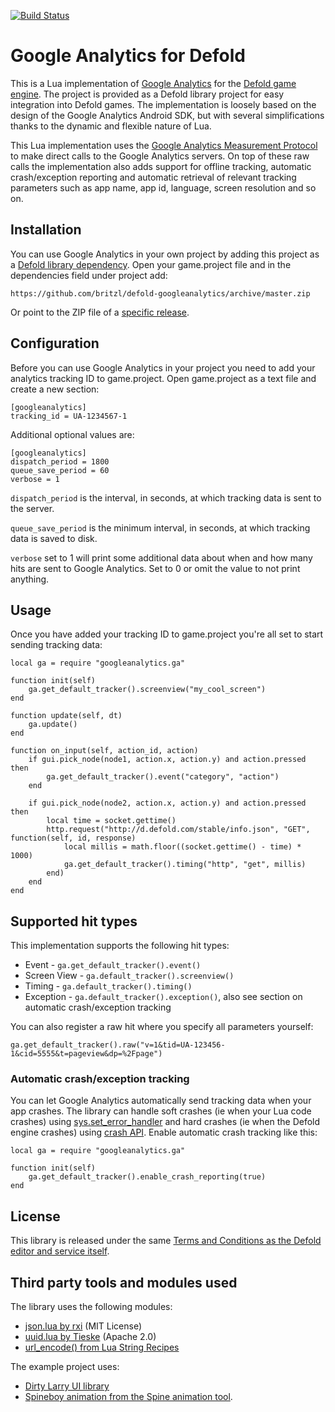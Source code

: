 [![Build Status](https://travis-ci.org/britzl/defold-googleanalytics.svg?branch=master)](https://travis-ci.org/britzl/defold-googleanalytics)

# Google Analytics for Defold
This is a Lua implementation of [Google Analytics](https://www.google.com/analytics) for the [Defold game engine](http://www.defold.com). The project is provided as a Defold library project for easy integration into Defold games. The implementation is loosely based on the design of the Google Analytics Android SDK, but with several simplifications thanks to the dynamic and flexible nature of Lua.

This Lua implementation uses the [Google Analytics Measurement Protocol](https://developers.google.com/analytics/devguides/collection/protocol/v1/) to make direct calls to the Google Analytics servers. On top of these raw calls the implementation also adds support for offline tracking, automatic crash/exception reporting and automatic retrieval of relevant tracking parameters such as app name, app id, language, screen resolution and so on.

## Installation
You can use Google Analytics in your own project by adding this project as a [Defold library dependency](http://www.defold.com/manuals/libraries/). Open your game.project file and in the dependencies field under project add:

	https://github.com/britzl/defold-googleanalytics/archive/master.zip

Or point to the ZIP file of a [specific release](https://github.com/britzl/defold-googleanalytics/releases).

## Configuration
Before you can use Google Analytics in your project you need to add your analytics tracking ID to game.project. Open game.project as a text file and create a new section:

	[googleanalytics]
	tracking_id = UA-1234567-1

Additional optional values are:

	[googleanalytics]
	dispatch_period = 1800
	queue_save_period = 60
	verbose = 1

`dispatch_period` is the interval, in seconds, at which tracking data is sent to the server.

`queue_save_period` is the minimum interval, in seconds, at which tracking data is saved to disk.

`verbose` set to 1 will print some additional data about when and how many hits are sent to Google Analytics. Set to 0 or omit the value to not print anything.

## Usage
Once you have added your tracking ID to game.project you're all set to start sending tracking data:

	local ga = require "googleanalytics.ga"

	function init(self)
		ga.get_default_tracker().screenview("my_cool_screen")
	end

	function update(self, dt)
		ga.update()
	end

	function on_input(self, action_id, action)
		if gui.pick_node(node1, action.x, action.y) and action.pressed then
			ga.get_default_tracker().event("category", "action")
		end

		if gui.pick_node(node2, action.x, action.y) and action.pressed then
			local time = socket.gettime()
			http.request("http://d.defold.com/stable/info.json", "GET", function(self, id, response)
				local millis = math.floor((socket.gettime() - time) * 1000)
				ga.get_default_tracker().timing("http", "get", millis)
			end)
		end
	end
	
## Supported hit types
This implementation supports the following hit types:

* Event - `ga.get_default_tracker().event()`
* Screen View - `ga.default_tracker().screenview()`
* Timing - `ga.default_tracker().timing()`
* Exception - `ga.default_tracker().exception()`, also see section on automatic crash/exception tracking

You can also register a raw hit where you specify all parameters yourself:

	ga.get_default_tracker().raw("v=1&tid=UA-123456-1&cid=5555&t=pageview&dp=%2Fpage")

### Automatic crash/exception tracking
You can let Google Analytics automatically send tracking data when your app crashes. The library can handle soft crashes (ie when your Lua code crashes) using [sys.set_error_handler](http://www.defold.com/ref/sys/#sys.set_error_handler:error_handler) and hard crashes (ie when the Defold engine crashes) using [crash API](http://www.defold.com/ref/crash/). Enable automatic crash tracking like this:

	local ga = require "googleanalytics.ga"
	
	function init(self)
		ga.get_default_tracker().enable_crash_reporting(true)
	end

## License
This library is released under the same [Terms and Conditions as the Defold editor and service itself](http://www.defold.com/about-terms/).

## Third party tools and modules used
The library uses the following modules:

* [json.lua by rxi](https://github.com/rxi/json.lua) (MIT License)
* [uuid.lua by Tieske](https://github.com/Tieske/uuid) (Apache 2.0)
* [url_encode() from Lua String Recipes](http://lua-users.org/wiki/StringRecipes)

The example project uses:

* [Dirty Larry UI library](https://github.com/andsve/dirtylarry)
* [Spineboy animation from the Spine animation tool](https://github.com/EsotericSoftware/spine-superspineboy).

